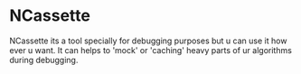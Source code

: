 NCassette
=======

NCassette its a tool specially for debugging purposes but u can use it how ever u want.
It can helps to 'mock' or 'caching' heavy parts of ur algorithms during debugging.
